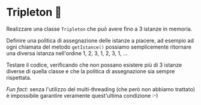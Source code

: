 # Tripleton 🛴

Realizzare una classe `Tripleton` che può avere fino a 3 istanze in memoria.

Definire una politica di assegnazione delle istanze a piacere, ad esempio ad ogni chiamata del metodo `getIstance()`
possiamo semplicemente ritornare una diversa istanza nell'ordine 1, 2, 3, 1, 2, 3, 1, ...

Testare il codice, verificando che non possano esistere più di 3 istanze diverse di quella classe
e che la politica di assegnazione sia sempre rispettata.

_Fun fact_: senza l'utilizzo del multi-threading (che però non abbiamo trattato) è impossibile garantire veramente quest'ultima condizione :-) 